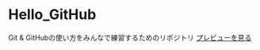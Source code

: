 # Hello_GitHub
Git &amp; GitHubの使い方をみんなで練習するためのリポジトリ
[プレビューを見る](https://g1572061.github.io/Hello_GitHub/)
